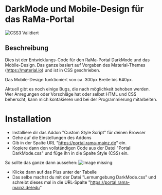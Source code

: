 # DarkMode und Mobile-Design für das RaMa-Portal

![CSS3 Validiert](https://jigsaw.w3.org/css-validator/images/vcss)


## Beschreibung

Dies ist der Entwicklungs-Code für den RaMa-Portal DarkMode und das Mobile-Design. Das ganze basiert auf Vorgaben des Material-Themes (https://material.io) und ist in CSS geschrieben.

Das Mobile-Design funktioniert von ca. 300px Breite bis 640px. 

Aktuell gibt es noch einige Bugs, die nach möglichkeit behoben werden.
Wer Anregungen oder Vorschläge hat oder selbst HTML und CSS beherscht, kann mich kontakieren und bei der Programmierung mitarbeiten.


# Installation


- Installiere dir das Addon "Custom Style Script" für deinen Browser
- Gehe auf die Einstellungen des Addons
- Gib in der Spalte URL "https://portal.rama-mainz.de" ein.
- Kopiere dann den vollständigen Code aus der Datei "Portal DarkMode.css" und füge ihn in die Spalte Style (CSS) ein.

So sollte das ganze dann aussehen:
![Image missing](https://user-images.githubusercontent.com/69604121/110132551-949bbe80-7dcb-11eb-8f52-89722d4440f8.png)


- Klicke dann auf das Plus unter der Tabelle
- Das selbe machst du mit der Datei "Lernumgebung DarkMode.css" und schreibt dieses mal in die URL-Spalte "https://portal.rama-mainz.de/edu"
